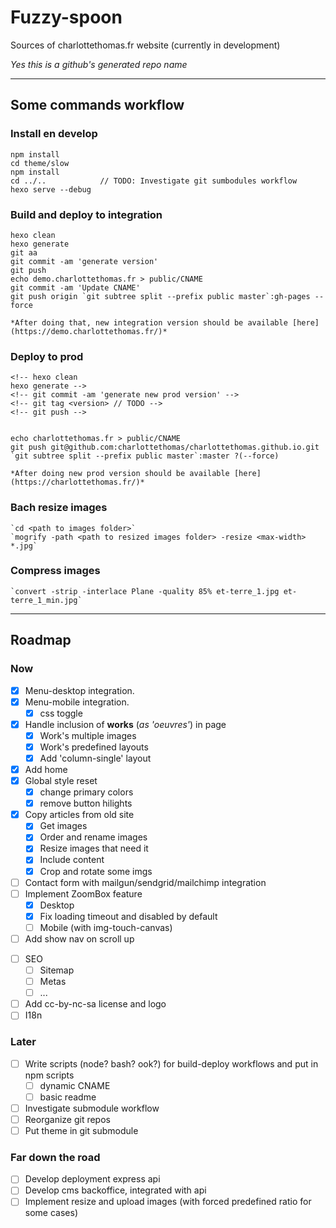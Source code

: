 # Fuzzy-spoon
Sources of charlottethomas.fr website (currently in development)

*Yes this is a github's generated repo name*

---

## Some commands workflow
### Install en develop
	npm install
	cd theme/slow
	npm install
	cd ../.. 			// TODO: Investigate git sumbodules workflow
	hexo serve --debug


### Build and deploy to integration
	hexo clean
	hexo generate
	git aa
	git commit -am 'generate version'
	git push
	echo demo.charlottethomas.fr > public/CNAME
	git commit -am 'Update CNAME'
	git push origin `git subtree split --prefix public master`:gh-pages --force

	*After doing that, new integration version should be available [here](https://demo.charlottethomas.fr/)*

### Deploy to prod
	<!-- hexo clean
	hexo generate -->
	<!-- git commit -am 'generate new prod version' -->
	<!-- git tag <version> // TODO -->
	<!-- git push -->


	echo charlottethomas.fr > public/CNAME
	git push git@github.com:charlottethomas/charlottethomas.github.io.git `git subtree split --prefix public master`:master ?(--force)

	*After doing new prod version should be available [here](https://charlottethomas.fr/)*


### Bach resize images
	`cd <path to images folder>`
	`mogrify -path <path to resized images folder> -resize <max-width> *.jpg`

### Compress images
	`convert -strip -interlace Plane -quality 85% et-terre_1.jpg et-terre_1_min.jpg`

---

## Roadmap
### Now
- [x] Menu-desktop integration.
- [x] Menu-mobile integration.
	- [x] css toggle
- [x]	Handle inclusion of **works** (*as 'oeuvres'*) in page
	- [x]	Work's multiple images
	- [x]	Work's predefined layouts
	- [x] Add 'column-single' layout
- [x] Add home
- [x] Global style reset
	- [x] change primary colors
	- [x] remove button hilights
- [x] Copy articles from old site
	- [x]	Get images
	- [x] Order and rename images
	- [x] Resize images that need it
	- [x] Include content
	- [x] Crop and rotate some imgs
- [ ] Contact form with mailgun/sendgrid/mailchimp integration
- [ ]	Implement ZoomBox feature
	- [x] Desktop
	- [x] Fix loading timeout and disabled by default
	- [ ] Mobile (with img-touch-canvas)
- [ ]	Add show nav on scroll up
<!-- - [ ] Add Js ramda utils (for templating and client code) -->
- [ ] SEO
	- [ ] Sitemap
	- [ ] Metas
	- [ ] ...
- [ ] Add cc-by-nc-sa license and logo
- [ ] I18n

### Later
- [ ] Write scripts (node? bash? ook?) for build-deploy workflows and put in npm scripts
	- [ ] dynamic CNAME
	- [ ] basic readme
- [ ] Investigate submodule workflow
- [ ] Reorganize git repos
- [ ] Put theme in git submodule

### Far down the road
- [ ] Develop deployment express api
- [ ] Develop cms backoffice, integrated with api
- [ ] Implement resize and upload images (with forced predefined ratio for some cases)
